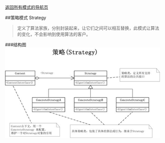 
[返回所有模式的导航页](/design_pattern/)

##策略模式 Strategy
>定义了算法家族，分别封装起来，让它们之间可以相互替换，此模式让算法的变化，不会影响到使用算法的客户。

###结构图
![strategy](/design_pattern/_img/strategy_vsd.jpg)